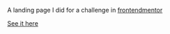 A landing page I did for a challenge in [frontendmentor](https://www.frontendmentor.io/challenges/fylo-dark-theme-landing-page-5ca5f2d21e82137ec91a50fd)

[See it here]()
